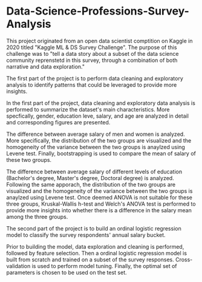 # Data-Science-Professions-Survey-Analysis

This project originated from an open data scientist comptition on Kaggle in 2020 titled "Kaggle ML & DS Survey Challenge". The purpose of this challenge was to "tell a data story about a subset of the data science community reprenstetd in this survey, through a combination of both narrative and data exploration." 

The first part of the project is to perform data cleaning and exploratory analysis to identify patterns that could be leveraged to provide more insights.

In the first part of the project, data cleaning and exploratory data analysis is performed to summarize the dataset's main characteristics. More specfically, gender, education leve, salary, and age are analyzed in detail and corresponding figures are presented.

The difference between average salary of men and women is analyzed. More specifically, the distribution of the two groups are visualized and the homogeneity of the variance between the two groups is anaylzed using Levene test. Finally, bootstrapping is used to compare the mean of salary of these two groups.

The difference between average salary of different levels of education (Bachelor's degree, Master's degree, Doctoral degree) is analyzed. Following the same apporach, the distribution of the two groups are visualized and the homogeneity of the variance between the two groups is anaylzed using Levene test. Once deemed ANOVA is not suitable for these three groups, Kruskal-Wallis h-test and Welch's ANOVA test is performed to provide more insights into whether there is a difference in the salary mean among the three groups.

The second part of the project is to build an ordinal logistic regression model to classify the survey respondents' annual salary bucket.

Prior to building the model, data exploration and cleaning is performed, followed by feature selection. Then a ordinal logistic regression model is built from scratch and trained on a subset of the survey responses. Cross-validation is used to perform model tuning. Finally, the optimal set of parameters is chosen to be used on the test set.
